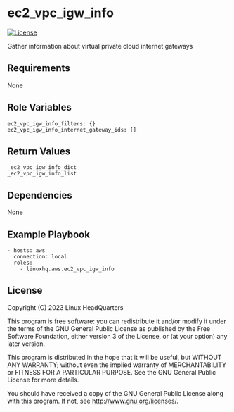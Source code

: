 # ec2\_vpc\_igw\_info

[![License](https://img.shields.io/badge/license-GPLv3-lightgreen)](https://www.gnu.org/licenses/gpl-3.0.en.html#license-text)

Gather information about virtual private cloud internet gateways

## Requirements

None

## Role Variables

    ec2_vpc_igw_info_filters: {}
    ec2_vpc_igw_info_internet_gateway_ids: []

## Return Values

    _ec2_vpc_igw_info_dict
    _ec2_vpc_igw_info_list

## Dependencies

None

## Example Playbook

    - hosts: aws
      connection: local
      roles:
        - linuxhq.aws.ec2_vpc_igw_info

## License

Copyright (C) 2023 Linux HeadQuarters

This program is free software: you can redistribute it and/or modify
it under the terms of the GNU General Public License as published by
the Free Software Foundation, either version 3 of the License, or
(at your option) any later version.

This program is distributed in the hope that it will be useful,
but WITHOUT ANY WARRANTY; without even the implied warranty of
MERCHANTABILITY or FITNESS FOR A PARTICULAR PURPOSE. See the
GNU General Public License for more details.

You should have received a copy of the GNU General Public License
along with this program. If not, see <http://www.gnu.org/licenses/>.
